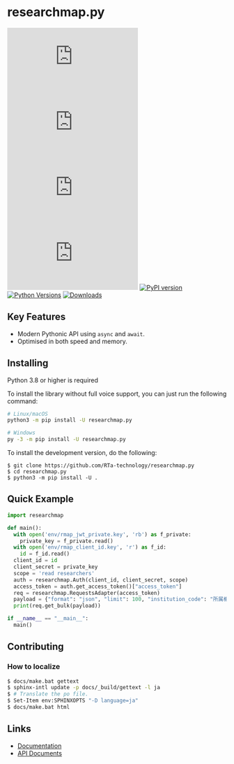 # researchmap.py
[![GitHub license](https://img.shields.io/github/license/RTa-technology/researchmap.py)](https://github.com/RTa-technology/researchmap.py/blob/main/LICENSE)
[![GitHub issues](https://img.shields.io/github/issues/RTa-technology/researchmap.py)](https://github.com/RTa-technology/researchmap.py/issues)
[![GitHub forks](https://img.shields.io/github/forks/RTa-technology/researchmap.py)](https://github.com/RTa-technology/researchmap.py/network)
[![GitHub stars](https://img.shields.io/github/stars/RTa-technology/researchmap.py)](https://github.com/RTa-technology/researchmap.py/stargazers)
[![PyPI version](https://badge.fury.io/py/researchmap.py.svg)](https://badge.fury.io/py/researchmap.py)
[![Python Versions](https://img.shields.io/pypi/pyversions/researchmap.py.svg)](https://pypi.org/project/researchmap.py/)
[![Downloads](https://static.pepy.tech/personalized-badge/researchmap-py?period=total&units=international_system&left_color=grey&right_color=blue&left_text=Downloads)](https://pepy.tech/project/researchmap-py)

## Key Features
* Modern Pythonic API using `async` and `await`.
* Optimised in both speed and memory.

## Installing
Python 3.8 or higher is required

To install the library without full voice support, you can just run the following command:
```bash
# Linux/macOS
python3 -m pip install -U researchmap.py

# Windows
py -3 -m pip install -U researchmap.py
```

To install the development version, do the following:
```
$ git clone https://github.com/RTa-technology/researchmap.py
$ cd researchmap.py
$ python3 -m pip install -U .
```
## Quick Example
```py
import researchmap

def main():
  with open('env/rmap_jwt_private.key', 'rb') as f_private:
    private_key = f_private.read()
  with open('env/rmap_client_id.key', 'r') as f_id:
    id = f_id.read()
  client_id = id
  client_secret = private_key
  scope = 'read researchers'
  auth = researchmap.Auth(client_id, client_secret, scope)
  access_token = auth.get_access_token()["access_token"]
  req = researchmap.RequestsAdapter(access_token)
  payload = {"format": "json", "limit": 100, "institution_code": "所属機関の機関コード"}
  print(req.get_bulk(payload))

if __name__ == "__main__":
  main()
```

## Contributing
### How to localize
```bash
$ docs/make.bat gettext
$ sphinx-intl update -p docs/_build/gettext -l ja
$ # Translate the po file.
$ Set-Item env:SPHINXOPTS "-D language=ja"
$ docs/make.bat html
```

## Links
* [Documentation](https://researchmappy.readthedocs.io/)
* [API Documents](https://researchmap.jp/public/other-document/specification)
